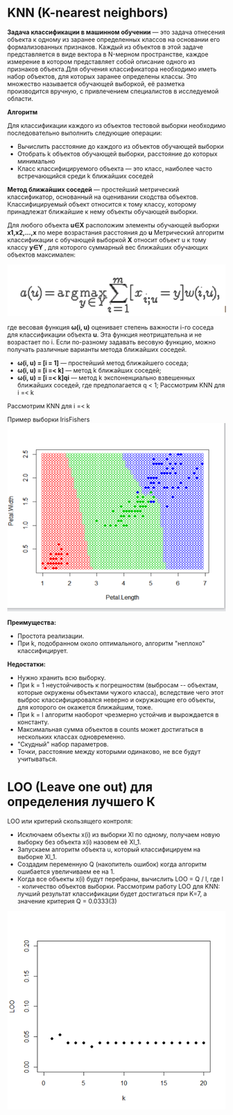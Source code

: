 # KNN (K-nearest neighbors)
**Задача классификации в машинном обучении** — это задача отнесения объекта к одному из заранее определенных классов на основании его формализованных признаков. Каждый из объектов в этой задаче представляется в виде вектора в N-мерном пространстве, каждое измерение в котором представляет собой описание одного из признаков объекта.Для обучения классификатора необходимо иметь набор объектов, для которых заранее определены классы. Это множество называется обучающей выборкой, её разметка производится вручную, с привлечением специалистов в исследуемой области. 

**Алгоритм**

Для классификации каждого из объектов тестовой выборки необходимо последовательно выполнить следующие операции:

 - 	Вычислить расстояние до каждого из объектов обучающей выборки
 -  Отобрать k объектов обучающей выборки, расстояние до которых минимально
 -	Класс классифицируемого объекта — это класс, наиболее часто встречающийся среди k ближайших соседей
  
**Метод ближайших соседей** — простейший метрический классификатор, основанный на оценивании сходства объектов. Классифицируемый объект относится к тому классу, которому принадлежат ближайшие к нему объекты обучающей выборки.

Для любого объекта **u∈Х** расположим элементы обучающей выборки **x1,x2,...,x** по мере возрастания расстояния до **u** Метрический алгоритм классификации с обучающей выборкой **X** относит объект u к тому классу **y∈Y** , для которого суммарный вес ближайших обучающих объектов максимален:

![Иллюстрация к проекту](https://github.com/chelebiyeva/first/raw/master/knn.png)


 
 где весовая функция **ω(i, u)** оценивает степень важности i-го соседа для классификации объекта **u**. Эта функция неотрицательна и не возрастает по i.
Если по-разному задавать весовую функцию, можно получать различные варианты метода ближайших соседей.
- **ω(i, u) = [i = 1]** — простейший метод ближайшего соседа;
- **ω(i, u) = [i =< k]** — метод k ближайших соседей;
- **ω(i, u) = [i =< k]qi** — метод k экспоненциально взвешенных ближайших соседей, где предполагается q < 1;
Рассмотрим KNN для i =< k



Рассмотрим KNN для i =< k

Пример выборки IrisFishers 
![Иллюстрация к проекту](https://github.com/chelebiyeva/first/raw/master/knn1.png)

**Преимущества:**

- Простота реализации.
- При k, подобранном около оптимального, алгоритм "неплохо" классифицирует.

**Недостатки:**

- Нужно хранить всю выборку.
- При k = 1 неустойчивость к погрешностям (выбросам -- объектам, которые окружены объектами чужого класса), вследствие чего этот выброс классифицировался неверно и окружающие его объекты, для которого он окажется ближайшим, тоже.
- При k = l алгоритм наоборот чрезмерно устойчив и вырождается в константу.
- Максимальная сумма объектов в counts может достигаться в нескольких классах одновременно.
- "Скудный" набор параметров.
- Точки, расстояние между которыми одинаково, не все будут учитываться.

# LOO (Leave one out) для определения лучшего К

LOO или критерий скользящего контроля:

- Исключаем объекты x(i) из выборки Xl по одному, получаем новую выборку без объекта x(i) назовем её Xl_1.
- Запускаем алгоритм объекта u, который классифицируем на выборке Xl_1.
- Создадим переменную Q (накопитель ошибок) когда алгоритм ошибается увеличиваем ее на 1.
- Когда все объекты x(i) будут перебраны, вычислить LOO = Q / l, где l - количество объектов выборки.
Рассмотрим работу LOO для KNN: лучший результат классификации будет достигаться при K=7, а значение критерия Q = 0.0333(3)

![Иллюстрация к проекту](https://github.com/chelebiyeva/first/raw/master/knnloo.png)

